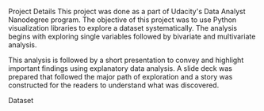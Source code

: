 Project Details
This project was done as a part of Udacity's Data Analyst Nanodegree program. The objective of this project was to use Python visualization libraries to explore a dataset systematically. The analysis begins with exploring single variables followed by bivariate and multivariate analysis.

This analysis is followed by a short presentation to convey and highlight important findings using explanatory data analysis. A slide deck was prepared that followed the major path of exploration and a story was constructed for the readers to understand what was discovered.

Dataset
